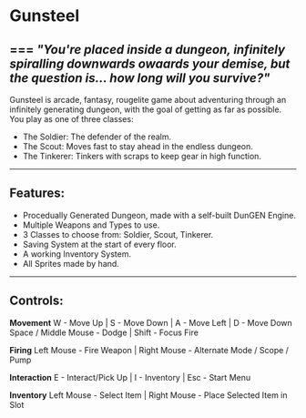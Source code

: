 # Gunsteel
===
*"You're placed inside a dungeon, infinitely spiralling downwards owaards your demise, but the question is... how long will you survive?"*
---
Gunsteel is arcade, fantasy, rougelite game about adventuring through an infinitely generating dungeon, with the goal of getting as far as possible.
You play as one of three classes:
- The Soldier: The defender of the realm.
- The Scout: Moves fast to stay ahead in the endless dungeon.
- The Tinkerer: Tinkers with scraps to keep gear in high function.
---
## Features:
+ Procedually Generated Dungeon, made with a self-built DunGEN Engine.
+ Multiple Weapons and Types to use.
+ 3 Classes to choose from: Soldier, Scout, Tinkerer.
+ Saving System at the start of every floor.
+ A working Inventory System.
+ All Sprites made by hand.
---
## Controls:

**Movement**
  W  - Move Up		|  S  - Move Down	|  A  - Move Left	|  D  - Move Down
 Space / Middle Mouse - Dodge	| Shift - Focus Fire

**Firing**
 Left Mouse - Fire Weapon	| Right Mouse - Alternate Mode / Scope / Pump

**Interaction**
  E  - Interact/Pick Up	|  I  - Inventory	| Esc - Start Menu

**Inventory**
 Left Mouse - Select Item	| Right Mouse - Place Selected Item in Slot